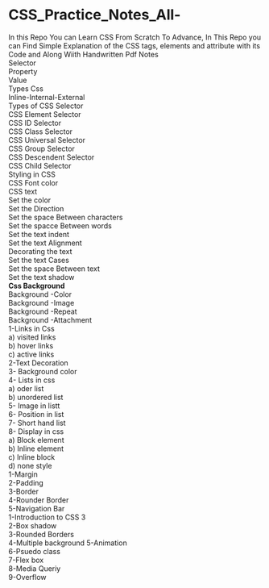 # CSS_Practice_Notes_All-
In this Repo You can Learn CSS From Scratch To Advance, In This Repo you can Find Simple Explanation of the CSS tags, elements and attribute with its Code and Along Wiith Handwritten Pdf Notes<br>
Selector<br>
Property<br>
Value<br>
Types Css<br>
Inline-Internal-External<br>
Types of CSS Selector<br>
CSS Element Selector<br>
CSS ID Selector<br>
CSS Class Selector<br>
CSS Universal Selector<br>
CSS Group Selector<br>
CSS Descendent Selector<br>
CSS Child Selector<br>
Styling in CSS <br>
CSS Font color<br>
CSS text<br>
Set the color<br>
Set the Direction<br>
Set the space Between characters<br>
Set the spacce Between words<br>
Set the text indent<br>
Set the text Alignment<br>
Decorating the text<br>
Set the text Cases<br>
Set the space Between text<br>
Set the text shadow<br>
<b>Css Background </b><br>
Background -Color<br>
Background -Image<br>
Background -Repeat<br>
Background -Attachment<br> 
1-Links in Css <br>
a) visited links<br>
b) hover links<br>
c) active links<br>
2-Text Decoration <br>
3- Background color<br>
4- Lists in css <br>
a) oder list<br>
b) unordered list<br>
5- Image in listt<br>
6- Position in list <br>
7- Short hand list<br> 
8- Display in css <br>
a) Block element <br>
b) Inline element<br>
c) Inline block <br>
d) none style<br>
1-Margin <br>
2-Padding<br>
3-Border<br>
4-Rounder Border<br>
5-Navigation Bar<br>
1-Introduction to CSS 3<br>
2-Box shadow<br>
3-Rounded Borders<br>
4-Multiple background
5-Animation <br>
6-Psuedo class <br>
7-Flex box<br>
8-Media Queriy<br> 
9-Overflow<br>

